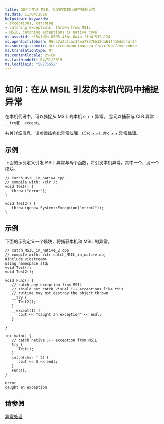 ```yaml
---
title: 如何：在从 MSIL 引发的本机代码中捕捉异常
ms.date: 11/04/2016
helpviewer_keywords:
- exceptions, catching
- catching exceptions, thrown from MSIL
- MSIL, catching exceptions in native code
ms.assetid: c15afd2b-8505-43bf-8a4a-f1d41532a124
ms.openlocfilehash: 95ce7a2afabc34ea78376b12da61f419dab4af34
ms.sourcegitcommit: 5cecccba0a96c1b4ccea1f7a1cfd91f259cc5bde
ms.translationtype: MT
ms.contentlocale: zh-CN
ms.lasthandoff: 04/01/2019
ms.locfileid: "58776552"
---
```

# <a name="how-to-catch-exceptions-in-native-code-thrown-from-msil"></a>如何：在从 MSIL 引发的本机代码中捕捉异常

在本机代码中，可以捕捉从 MSIL 的本机 c + + 异常。  您可以捕获与 CLR 异常`__try`和`__except`。

有关详细信息，请参阅[结构化异常处理 （C/c + +）](../cpp/structured-exception-handling-c-cpp.md)并[c + + 异常处理](../cpp/cpp-exception-handling.md)。

## <a name="example"></a>示例

下面的示例定义引发 MSIL 异常与两个函数，将引发本机异常，其中一个，另一个模块。

```
// catch_MSIL_in_native.cpp
// compile with: /clr /c
void Test() {
   throw ("error");
}

void Test2() {
   throw (gcnew System::Exception("error2"));
}
```

## <a name="example"></a>示例

下面的示例定义一个模块，将捕获本机和 MSIL 的异常。

```
// catch_MSIL_in_native_2.cpp
// compile with: /clr catch_MSIL_in_native.obj
#include <iostream>
using namespace std;
void Test();
void Test2();

void Func() {
   // catch any exception from MSIL
   // should not catch Visual C++ exceptions like this
   // runtime may not destroy the object thrown
   __try {
      Test2();
   }
   __except(1) {
      cout << "caught an exception" << endl;
   }

}

int main() {
   // catch native C++ exception from MSIL
   try {
      Test();
   }
   catch(char * S) {
      cout << S << endl;
   }
   Func();
}
```

```Output
error
caught an exception
```

## <a name="see-also"></a>请参阅

[异常处理](../extensions/exception-handling-cpp-component-extensions.md)

